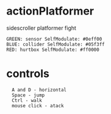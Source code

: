 # actionPlatformer
sidescroller
platformer
fight
```
GREEN: sensor SelfModulate: #0eff00
BLUE: collider SelfModulate: #05f3ff
RED: hurtbox SelfModulate: #ff0000
```

# controls
```
  A and D - horizontal
  Space - jump
  Ctrl - walk
  mouse click - atack
```
